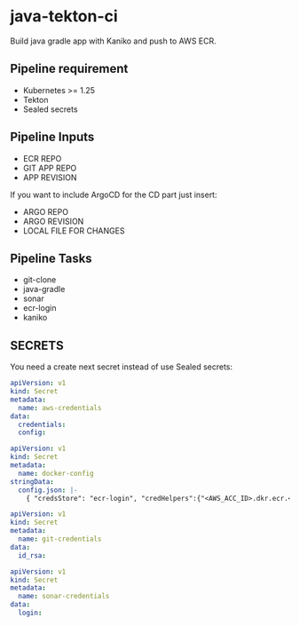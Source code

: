 # java-tekton-ci

Build java gradle app with Kaniko and push to AWS ECR.

## Pipeline requirement

- Kubernetes >= 1.25
- Tekton
- Sealed secrets

## Pipeline Inputs

- ECR REPO
- GIT APP REPO
- APP REVISION

If you want to include ArgoCD for the CD part just insert:

- ARGO REPO
- ARGO REVISION
- LOCAL FILE FOR CHANGES

## Pipeline Tasks

- git-clone
- java-gradle
- sonar
- ecr-login
- kaniko

## SECRETS

You need a create next secret instead of use Sealed secrets:

```yaml
apiVersion: v1
kind: Secret
metadata:
  name: aws-credentials
data:
  credentials:
  config:
```

```yaml
apiVersion: v1
kind: Secret
metadata:
  name: docker-config
stringData:
  config.json: |-
    { "credsStore": "ecr-login", "credHelpers":{"<AWS_ACC_ID>.dkr.ecr.<AWS_REGION>.amazonaws.com":"ecr-login"}} }
```

```yaml
apiVersion: v1
kind: Secret
metadata:
  name: git-credentials
data:
  id_rsa:
```

```yaml
apiVersion: v1
kind: Secret
metadata:
  name: sonar-credentials
data:
  login: 
```
